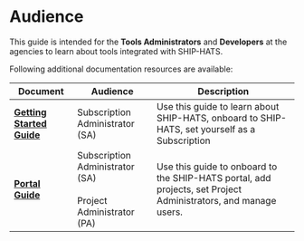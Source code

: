 # Audience

This guide is intended for the **Tools Administrators** and **Developers** at the agencies to learn about tools integrated with SHIP-HATS.

Following additional documentation resources are available:

|Document|Audience|Description|
|---|---|---|
|**[Getting Started Guide](https://docs.developer.tech.gov.sg/docs/ship-hats-getting-started-guide/#/)**|Subscription Administrator (SA)|Use this guide to learn about SHIP-HATS, onboard to SHIP-HATS, set yourself as a Subscription |
|**[Portal Guide](https://docs.developer.tech.gov.sg/docs/ship-hats-portal-guide/#/)**|Subscription Administrator (SA) <br><br> Project Administrator (PA)|Use this guide to onboard to the SHIP-HATS portal, add projects, set Project Administrators, and manage users. |